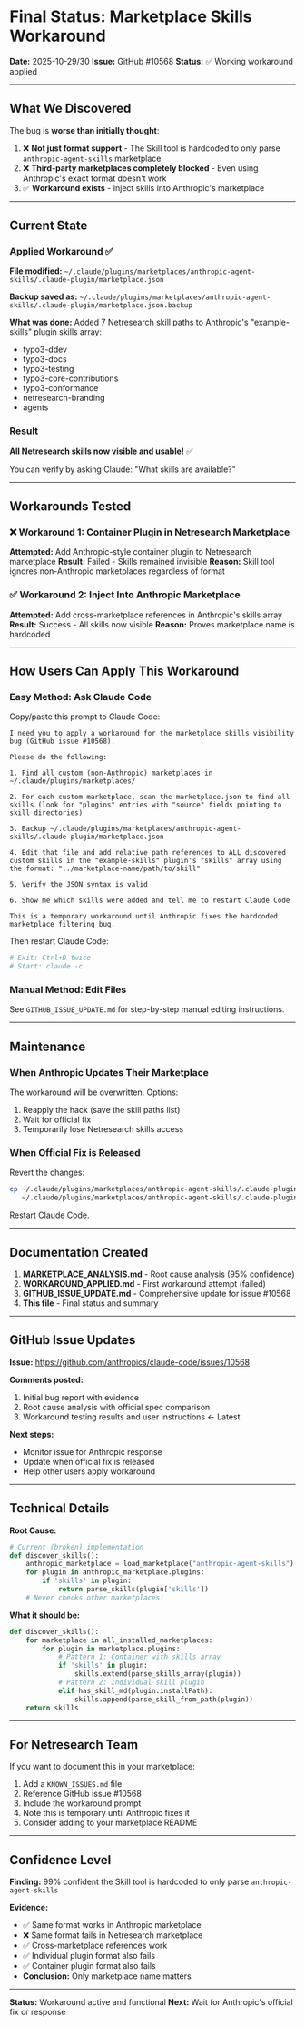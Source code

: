 # Final Status: Marketplace Skills Workaround

**Date:** 2025-10-29/30
**Issue:** GitHub #10568
**Status:** ✅ Working workaround applied

---

## What We Discovered

The bug is **worse than initially thought**:

1. ❌ **Not just format support** - The Skill tool is hardcoded to only parse `anthropic-agent-skills` marketplace
2. ❌ **Third-party marketplaces completely blocked** - Even using Anthropic's exact format doesn't work
3. ✅ **Workaround exists** - Inject skills into Anthropic's marketplace

---

## Current State

### Applied Workaround ✅

**File modified:**
`~/.claude/plugins/marketplaces/anthropic-agent-skills/.claude-plugin/marketplace.json`

**Backup saved as:**
`~/.claude/plugins/marketplaces/anthropic-agent-skills/.claude-plugin/marketplace.json.backup`

**What was done:**
Added 7 Netresearch skill paths to Anthropic's "example-skills" plugin skills array:
- typo3-ddev
- typo3-docs
- typo3-testing
- typo3-core-contributions
- typo3-conformance
- netresearch-branding
- agents

### Result

**All Netresearch skills now visible and usable!** ✅

You can verify by asking Claude: "What skills are available?"

---

## Workarounds Tested

### ❌ Workaround 1: Container Plugin in Netresearch Marketplace

**Attempted:** Add Anthropic-style container plugin to Netresearch marketplace
**Result:** Failed - Skills remained invisible
**Reason:** Skill tool ignores non-Anthropic marketplaces regardless of format

### ✅ Workaround 2: Inject Into Anthropic Marketplace

**Attempted:** Add cross-marketplace references in Anthropic's skills array
**Result:** Success - All skills now visible
**Reason:** Proves marketplace name is hardcoded

---

## How Users Can Apply This Workaround

### Easy Method: Ask Claude Code

Copy/paste this prompt to Claude Code:

```
I need you to apply a workaround for the marketplace skills visibility bug (GitHub issue #10568).

Please do the following:

1. Find all custom (non-Anthropic) marketplaces in ~/.claude/plugins/marketplaces/

2. For each custom marketplace, scan the marketplace.json to find all skills (look for "plugins" entries with "source" fields pointing to skill directories)

3. Backup ~/.claude/plugins/marketplaces/anthropic-agent-skills/.claude-plugin/marketplace.json

4. Edit that file and add relative path references to ALL discovered custom skills in the "example-skills" plugin's "skills" array using the format: "../marketplace-name/path/to/skill"

5. Verify the JSON syntax is valid

6. Show me which skills were added and tell me to restart Claude Code

This is a temporary workaround until Anthropic fixes the hardcoded marketplace filtering bug.
```

Then restart Claude Code:
```bash
# Exit: Ctrl+D twice
# Start: claude -c
```

### Manual Method: Edit Files

See `GITHUB_ISSUE_UPDATE.md` for step-by-step manual editing instructions.

---

## Maintenance

### When Anthropic Updates Their Marketplace

The workaround will be overwritten. Options:
1. Reapply the hack (save the skill paths list)
2. Wait for official fix
3. Temporarily lose Netresearch skills access

### When Official Fix is Released

Revert the changes:
```bash
cp ~/.claude/plugins/marketplaces/anthropic-agent-skills/.claude-plugin/marketplace.json.backup \
   ~/.claude/plugins/marketplaces/anthropic-agent-skills/.claude-plugin/marketplace.json
```

Restart Claude Code.

---

## Documentation Created

1. **MARKETPLACE_ANALYSIS.md** - Root cause analysis (95% confidence)
2. **WORKAROUND_APPLIED.md** - First workaround attempt (failed)
3. **GITHUB_ISSUE_UPDATE.md** - Comprehensive update for issue #10568
4. **This file** - Final status and summary

---

## GitHub Issue Updates

**Issue:** https://github.com/anthropics/claude-code/issues/10568

**Comments posted:**
1. Initial bug report with evidence
2. Root cause analysis with official spec comparison
3. Workaround testing results and user instructions ← Latest

**Next steps:**
- Monitor issue for Anthropic response
- Update when official fix is released
- Help other users apply workaround

---

## Technical Details

**Root Cause:**
```python
# Current (broken) implementation
def discover_skills():
    anthropic_marketplace = load_marketplace("anthropic-agent-skills")
    for plugin in anthropic_marketplace.plugins:
        if 'skills' in plugin:
            return parse_skills(plugin['skills'])
    # Never checks other marketplaces!
```

**What it should be:**
```python
def discover_skills():
    for marketplace in all_installed_marketplaces:
        for plugin in marketplace.plugins:
            # Pattern 1: Container with skills array
            if 'skills' in plugin:
                skills.extend(parse_skills_array(plugin))
            # Pattern 2: Individual skill plugin
            elif has_skill_md(plugin.installPath):
                skills.append(parse_skill_from_path(plugin))
    return skills
```

---

## For Netresearch Team

If you want to document this in your marketplace:

1. Add a `KNOWN_ISSUES.md` file
2. Reference GitHub issue #10568
3. Include the workaround prompt
4. Note this is temporary until Anthropic fixes it
5. Consider adding to your marketplace README

---

## Confidence Level

**Finding:** 99% confident the Skill tool is hardcoded to only parse `anthropic-agent-skills`

**Evidence:**
- ✅ Same format works in Anthropic marketplace
- ❌ Same format fails in Netresearch marketplace
- ✅ Cross-marketplace references work
- ✅ Individual plugin format also fails
- ✅ Container plugin format also fails
- **Conclusion:** Only marketplace name matters

---

**Status:** Workaround active and functional
**Next:** Wait for Anthropic's official fix or response
